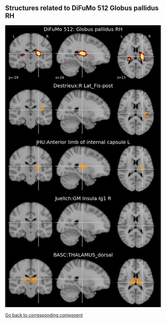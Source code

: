 


## Structures related to DiFuMo 512 Globus pallidus RH

![72](72.jpg "Structures related to DiFuMo 512 Globus pallidus RH")

[Go back to corresponding component](https://parietal-inria.github.io/DiFuMo/512/html/72.html)